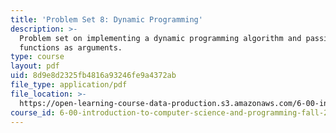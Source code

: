 ```yaml
---
title: 'Problem Set 8: Dynamic Programming'
description: >-
  Problem set on implementing a dynamic programming algorithm and passing
  functions as arguments. 
type: course
layout: pdf
uid: 8d9e8d2325fb4816a93246fe9a4372ab
file_type: application/pdf
file_location: >-
  https://open-learning-course-data-production.s3.amazonaws.com/6-00-introduction-to-computer-science-and-programming-fall-2008/8d9e8d2325fb4816a93246fe9a4372ab_pset8.pdf
course_id: 6-00-introduction-to-computer-science-and-programming-fall-2008
---
```

